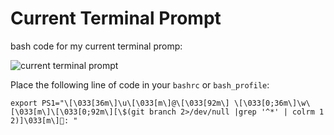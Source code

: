 # Current Terminal Prompt
bash code for my current terminal promp:

![current terminal prompt](https://i.imgur.com/rIM90zT.png "")


Place the following line of code in your  `bashrc` or `bash_profile`:

``` export PS1="\[\033[36m\]\u\[\033[m\]@\[\033[92m\] \[\033[0;36m\]\w\[\033[m\]\[\033[0;92m\][\$(git branch 2>/dev/null |grep '^*' | colrm 1 2)]\033[m\]💯: "   ```
